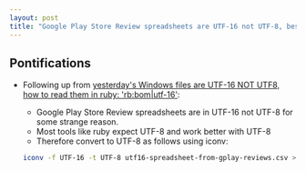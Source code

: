 ```yaml
---
layout: post
title: "Google Play Store Review spreadsheets are UTF-16 not UTF-8, best to convert to UTF-8 using iconv"
---
```


## Pontifications
 
 * Following up from [yesterday's Windows files are UTF-16 NOT UTF8, how to read them in ruby: 'rb:bom|utf-16'](http://rolandtanglao.com/2018/03/28/p1-windows-files-are-utf16-not-utf8-how-to-read-them-in-ruby/):
	 * Google Play Store Review spreadsheets are in UTF-16 not UTF-8 for some strange reason.
	 * Most tools like ruby expect UTF-8 and work better with UTF-8
	 * Therefore convert to UTF-8 as follows using iconv:
	 
	 ```bash
	 iconv -f UTF-16 -t UTF-8 utf16-spreadsheet-from-gplay-reviews.csv >utf8-spreadsheet-from-gplay-reviews.csv
	 ```

